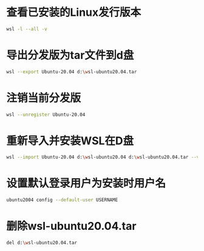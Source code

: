 # 查看已安装的Linux发行版本

```bash
wsl -l --all -v
```

# 导出分发版为tar文件到d盘

```bash
wsl --export Ubuntu-20.04 d:\wsl-ubuntu20.04.tar
```

# 注销当前分发版

```bash
wsl --unregister Ubuntu-20.04
```

# 重新导入并安装WSL在D盘

```bash
wsl --import Ubuntu-20.04 d:\wsl-ubuntu20.04 d:\wsl-ubuntu20.04.tar --version 2
```

# 设置默认登录用户为安装时用户名

```bash
ubuntu2004 config --default-user USERNAME
```

# 删除wsl-ubuntu20.04.tar

```bash
del d:\wsl-ubuntu20.04.tar
```
